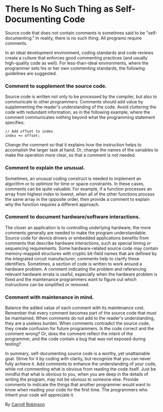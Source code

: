 # There Is No Such Thing as Self-Documenting Code

Source code that does not contain comments is sometimes said to be "self-documenting." In reality, there is no such thing. All programs require comments.

In an ideal development environment, coding standards and code reviews create a culture that enforces good commenting practices (and usually high-quality code as well). For less-than-ideal environments, where the programmer sets his or her own commenting standards, the following guidelines are suggested.

### Comment to supplement the source code.

Source code is written not only to be processed by the compiler, but also to communicate to other programmers. Comments should add value by supplementing the reader's understanding of the code. Avoid cluttering the code with redundant information, as in the following example, where the comment communicates nothing beyond what the programming statement specifies:
```
// Add offset to index
index += offset;
```

Change the comment so that it explains how the instruction helps to accomplish the larger task at hand. Or, change the names of the variables to make the operation more clear, so that a comment is not needed.

### Comment to explain the unusual.

Sometimes, an unusual coding construct is needed to implement an algorithm or to optimize for time or space constraints. In these cases, comments can be quite valuable. For example, if a function processes an array from highest index to lowest, when all of the other functions process the same array in the opposite order, then provide a comment to explain why the function requires a different approach.

### Comment to document hardware/software interactions.

The closer an application is to controlling underlying hardware, the more comments generally are needed to make the program understandable. Source code for device drivers or embedded applications benefits from comments that describe hardware interactions, such as special timing or sequencing requirements. Some hardware-related source code may contain memory-mapped structures with cryptic bit-field names that are defined by the integrated circuit manufacturer; comments help to clarify these identifiers. Sometimes, a section of code is written to work around a hardware problem. A comment indicating the problem and referencing relevant hardware errata is useful, especially when the hardware problem is fixed and the maintenance programmers want to figure out which instructions can be simplified or removed.

### Comment with maintenance in mind.

Balance the added value of each comment with its maintenance cost. Remember that every comment becomes part of the source code that must be maintained. When comments do not add to the reader's understanding, they are a useless burden. When comments contradict the source code, they create confusion for future programmers. Is the code correct and the comment wrong? Or, does the comment reflect the intent of the programmer, and the code contain a bug that was not exposed during testing?

In summary, self-documenting source code is a worthy, yet unattainable goal. Strive for it by coding with clarity, but recognize that you can never fully achieve it. Add comments to enhance the understanding of your code, while not commenting what is obvious from reading the code itself. Just be mindful that what is obvious to you, when you are deep in the details of writing the program, may not be obvious to someone else. Provide comments to indicate the things that another programmer would want to know when reading your code for the first time. The programmers who inherit your code will appreciate it.

By [Carroll Robinson](http://programmer.97things.oreilly.com/wiki/index.php/Carroll_Robinson)
